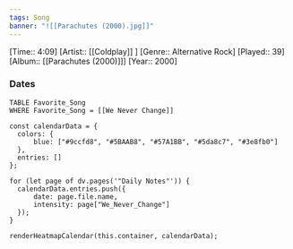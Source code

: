 ```yaml
---
tags: Song  
banner: "![[Parachutes (2000).jpg]]"
---
```

[Time:: 4:09]
[Artist:: [[Coldplay]] ]
[Genre:: Alternative Rock]
[Played:: 39]
[Album:: [[Parachutes (2000)]]]
[Year:: 2000]
### Dates
````dataview
TABLE Favorite_Song
WHERE Favorite_Song = [[We Never Change]]
````

  ```dataviewjs
const calendarData = { 
	colors: { 
		blue: ["#9ccfd8", "#5BAAB8", "#57A1BB", "#5da8c7", "#3e8fb0"] 
	}, 
	entries: [] 
}; 

for (let page of dv.pages('"Daily Notes"')) { 
	calendarData.entries.push({ 
		date: page.file.name, 
		intensity: page["We_Never_Change"]
	}); 
} 

renderHeatmapCalendar(this.container, calendarData);
```
